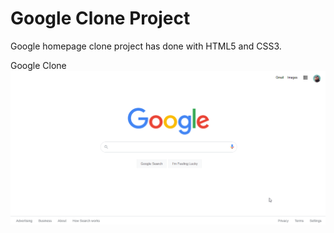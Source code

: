 # Google Clone Project

Google homepage clone project has done with HTML5 and CSS3.

Google Clone
![google-clone](./img/google_clone.png)
